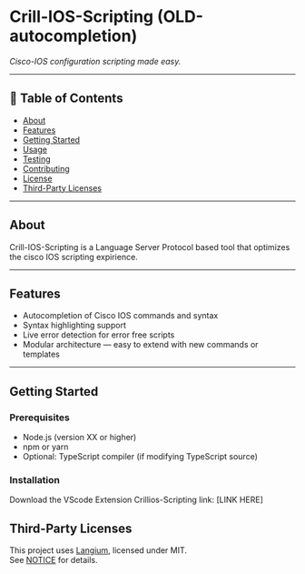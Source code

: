 # Crill-IOS-Scripting (OLD-autocompletion)

_Cisco-IOS configuration scripting made easy._

---

## 📘 Table of Contents

- [About](#about)  
- [Features](#features)  
- [Getting Started](#getting-started)  
- [Usage](#usage)  
- [Testing](#testing)  
- [Contributing](#contributing)  
- [License](#license)
- [Third-Party Licenses](#third-party-licenses)
---

## About

Crill-IOS-Scripting is a Language Server Protocol based tool that optimizes the cisco IOS scripting expirience. 

---

## Features

- Autocompletion of Cisco IOS commands and syntax   
- Syntax highlighting support  
- Live error detection for error free scripts  
- Modular architecture — easy to extend with new commands or templates  

---

## Getting Started

### Prerequisites

- Node.js (version XX or higher)  
- npm or yarn  
- Optional: TypeScript compiler (if modifying TypeScript source)  

### Installation
Download the VScode Extension Crillios-Scripting
link: [LINK HERE]


## Third-Party Licenses
This project uses [Langium](https://github.com/langium/langium), licensed under MIT.  
See [NOTICE](NOTICE) for details.
